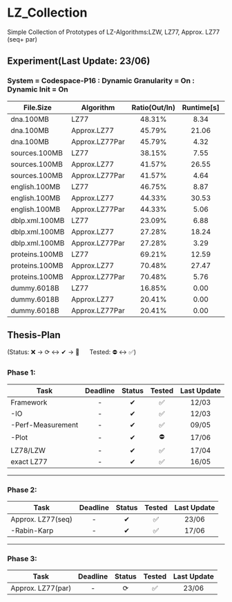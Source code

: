 # LZ_Collection

Simple Collection of Prototypes of LZ-Algorithms:LZW, LZ77, Approx. LZ77 (seq+ par)

## Experiment(Last Update: 23/06)

### System = Codespace-P16 : Dynamic Granularity = On : Dynamic Init = On

|File.Size|Algorithm|Ratio(Out/In)|Runtime[s]|Factors(#/In)|Memory([Byte]/In)|
|---------------|---------------|:---------------:|:---------------:|:---------------:|:------------:|
|dna.100MB|LZ77|48.31%|8.34|7.03%|20.00|
|dna.100MB|Approx.LZ77|45.79%|21.06|11.10%|8.81|
|dna.100MB|Approx.LZ77Par|45.79%|4.32|11.10%|6.47|
|sources.100MB|LZ77|38.15%|7.55|7.98%|20.00|
|sources.100MB|Approx.LZ77|41.57%|26.55|10.92%|6.17|
|sources.100MB|Approx.LZ77Par|41.57%|4.64|10.92%|5.41|
|english.100MB|LZ77|46.75%|8.87|8.56%|20.00|
|english.100MB|Approx.LZ77|44.33%|30.53|11.08%|8.78|
|english.100MB|Approx.LZ77Par|44.33%|5.06|11.08%|5.91|
|dblp.xml.100MB|LZ77|23.09%|6.88|4.63%|20.00|
|dblp.xml.100MB|Approx.LZ77|27.28%|18.24|7.06%|4.04|
|dblp.xml.100MB|Approx.LZ77Par|27.28%|3.29|7.06%|3.85|
|proteins.100MB|LZ77|69.21%|12.59|40.51%|20.00|
|proteins.100MB|Approx.LZ77|70.48%|27.47|17.23%|10.78|
|proteins.100MB|Approx.LZ77Par|70.48%|5.76|17.23%|9.45|
|dummy.6018B|LZ77|16.85%|0.00|9.70%|20.00|
|dummy.6018B|Approx.LZ77|20.41%|0.00|11.05%|8.24|
|dummy.6018B|Approx.LZ77Par|20.41%|0.00|11.05%|6.35|

## Thesis-Plan

(Status: ❌ &rarr; ⟳ &harr; ✔ &rarr; 🌟 &nbsp;&nbsp;&nbsp;&nbsp; Tested: ⛔ &harr; ✅)


### Phase 1:
|Task               |Deadline   |Status  |Tested     |Last Update|
|-------------------|:---------:|:------:|:---------:|:---------:|
|Framework          |-          |✔       |✅          |12/03      |
| -IO               |-          |✔       |✅          |12/03      |
| -Perf-Measurement |-          |✔       |✅          |09/05      |
| -Plot             |-          |✔       |⛔          |17/06      |
|LZ78/LZW           |-          |✔       |✅          |17/04      |
|exact LZ77         |-          |✔       |✅          |16/05      |

---
### Phase 2:
|Task               |Deadline   |Status  |Tested     |Last Update|
|-------------------|:---------:|:------:|:---------:|:---------:|
|Approx. LZ77(seq)  |-          |✔       |✅          |23/06      |
| -Rabin-Karp       |-          |✔       |✅          |17/06      |

---
### Phase 3:
|Task               |Deadline   |Status  |Tested     |Last Update|
|-------------------|:---------:|:------:|:---------:|:---------:|
|Approx. LZ77(par)  |-          |⟳       |✅          |23/06      |


